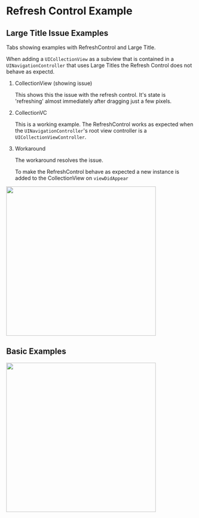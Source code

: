 # Refresh Control Example


## Large Title Issue Examples

Tabs showing examples with RefreshControl and Large Title.

When adding a `UICollectionView` as a subview that is contained in a `UINavigationController` that uses Large Titles 
the Refresh Control does not behave as expectd.


1. CollectionView (showing issue)
   
   This shows this the issue with the refresh control.
   It's state is 'refreshing' almost immediately after dragging just a few pixels.
   
2. CollectionVC

    This is a working example. The RefreshControl works as expected when the `UINavigationController`'s root view controller is a `UICollectionViewController`.
    
3. Workaround

    The workaround resolves the issue.
    
    To make the RefreshControl behave as expected a new instance is added to
    the CollectionView on `viewDidAppear`

<img src="docs/examples.gif" width=400 />

</br>

## Basic Examples

<img src="https://user-images.githubusercontent.com/205066/110666876-50276e80-818f-11eb-99c0-943442c5509a.gif" width=400 />
